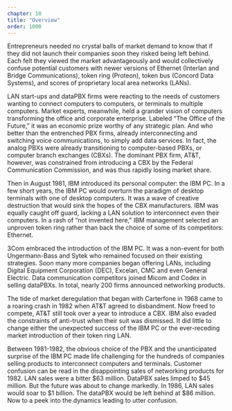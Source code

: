 ```yaml
---
chapter: 10
title: "Overview"
order: 1000
---
```


Entrepreneurs needed no crystal balls of market demand to know that if they did not launch their companies soon they risked being left behind. Each felt they viewed the market advantageously and would collectively confuse potential customers with newer versions of Ethernet (Interlan and Bridge Communications), token ring (Proteon), token bus (Concord Data Systems), and scores of proprietary local area networks (LANs).

LAN start-ups and dataPBX firms were reacting to the needs of customers wanting to connect computers to computers, or terminals to multiple computers. Market experts, meanwhile, held a grander vision of computers transforming the office and corporate enterprise. Labeled “The Office of the Future,” it was an economic prize worthy of any strategic plan. And who better than the entrenched PBX firms, already interconnecting and switching voice communications, to simply add data services. In fact, the analog PBXs were already transitioning to computer-based PBXs, or computer branch exchanges (CBXs). The dominant PBX firm, AT&T, however, was constrained from introducing a CBX by the Federal Communication Commission, and was thus rapidly losing market share.

Then in August 1981, IBM introduced its personal computer: the IBM PC. In a few short years, the IBM PC would overturn the paradigm of desktop terminals with one of desktop computers. It was a wave of creative destruction that would sink the hopes of the CBX manufacturers. IBM was equally caught off guard, lacking a LAN solution to interconnect even their computers. In a rash of “not invented here,” IBM management selected an unproven token ring rather than back the choice of some of its competitors: Ethernet.

3Com embraced the introduction of the IBM PC. It was a non-event for both Ungermann-Bass and Sytek who remained focused on their existing strategies. Soon many more companies began offering LANs, including Digital Equipment Corporation (DEC), Excelan, CMC and even General Electric. Data communication competitors joined Micom and Codex in selling dataPBXs. In total, nearly 200 firms announced networking products.

The tide of market deregulation that began with Carterfone in 1968 came to a roaring crash in 1982 when AT&T agreed to disbandment. Now freed to compete, AT&T still took over a year to introduce a CBX. IBM also evaded the constraints of anti-trust when their suit was dismissed. It did little to change either the unexpected success of the IBM PC or the ever-receding market introduction of their token ring LAN.

Between 1981-1982, the obvious choice of the PBX and the unanticipated surprise of the IBM PC made life challenging for the hundreds of companies selling products to interconnect computers and terminals. Customer confusion can be read in the disappointing sales of networking products for 1982. LAN sales were a bitter $63 million. DataPBX sales limped to $45 million. But the future was about to change markedly. In 1986, LAN sales would soar to $1 billion. The dataPBX would be left behind at $86 million. Now to a peek into the dynamics leading to utter confusion.
